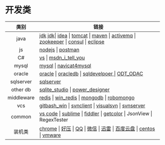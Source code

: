 # 开发类
|类别|链接|
|:-:|-|
|java|[jdk](https://www.oracle.com/technetwork/java/javase/downloads/index.html) [jdk](https://www.oracle.com/technetwork/cn/java/javase/downloads/index.html)\| [idea](https://www.jetbrains.com/idea/) \| [tomcat](http://tomcat.apache.org/) \| [maven](http://maven.apache.org/download.cgi) \| [activemq](http://activemq.apache.org/) \| [zookeeper](https://zookeeper.apache.org/) \| [consul](https://www.consul.io/) \| [eclipse](https://www.eclipse.org/downloads/) |
|js|[nodejs](http://nodejs.cn/) \| [postman](https://www.getpostman.com/downloads/)|
|C#|[vs](https://visualstudio.microsoft.com/zh-hans/downloads/) \| [msdn_i_tell_you](https://msdn.itellyou.cn/)|
|mysql|[mysql](https://www.mysql.com/downloads/) \| [navicat4mysql](https://www.navicat.com.cn/)|
|oracle|[oracle](https://www.oracle.com/cn/downloads/) \| [oracledb](https://www.oracle.com/technetwork/cn/database/enterprise-edition/downloads/index.html) \| [sqldevelpoer ](https://www.oracle.com/technetwork/cn/developer-tools/sql-developer/downloads/index.html) \| [ODT_ODAC](https://www.oracle.com/technetwork/cn/topics/dotnet/whatsnew/index.html) |
|sqlserver| [sqlserver](https://msdn.itellyou.cn/) |
|other db| [sqlite_studio](https://sqlitestudio.pl/index.rvt?act=download) \| [power_designer](http://powerdesigner.de/) |
|middleware|[redis](https://redis.io/) \| [win_redis](https://github.com/microsoftarchive/redis/releases) \| [mongodb](https://www.mongodb.com/) \| [robomongo](https://robomongo.org/) |
|vcs|[gitbash_win](https://gitforwindows.org/) \| [svnclient](https://tortoisesvn.net/) \| [visualsvn](https://www.visualsvn.com/visualsvn/download/) \| [svnserver](https://www.collab.net/downloads/subversion) |
|common|[vs code](https://code.visualstudio.com/) \| [sublime](http://www.sublimetext.com/) \| [fiddler](https://www.telerik.com/fiddler)  \| [getcolor](https://www.wincatalog.com/getcolor.html) \| JsonView \| RegexTester |
|装机类|[chrome](https://www.google.cn/chrome/) \| [好压](http://haozip.2345.cc/) \| [QQ](https://im.qq.com/index.shtml) \| [微信](https://pc.weixin.qq.com/?t=win_weixin) \| [迅雷](https://dl.xunlei.com/) \| [百度云盘](http://pan.baidu.com/download) \| [centos](https://www.centos.org/download/) \| [vmware](https://www.vmware.com/cn.html) |
